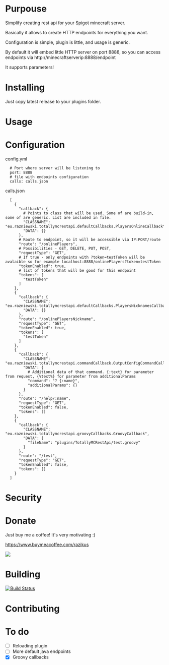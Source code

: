 # Purpouse
Simplify creating rest api for your Spigot minecraft server.

Basically it allows to create HTTP endpoints for everything you want.

Configuration is simple, plugin is little, and usage is generic.

By default it will embed little HTTP server on port 8888, so you can access endpoints via http://minecraftserverip:8888/endpoint

It supports parameters!


# Installing
Just copy latest release to your plugins folder.

# Usage


# Configuration
config.yml
```
  # Port where server will be listening to
  port: 8888
  # file with endpoints configuration
  calls: calls.json
```

calls.json
```
  [
    {
      "callback": {
        # Points to class that will be used. Some of are build-in, some of are generic. List are included in file.
        "CLASSNAME": "eu.razniewski.totallymcrestapi.defaultCallbacks.PlayersOnlineCallback",
        "DATA": {}
      },
      # Route to endpoint, so it will be accessible via IP:PORT/route
      "route": "/onlinePlayers",
      # Possibilities - GET, DELETE, PUT, POST, 
      "requestType": "GET",
      # If true - only endpoints with ?token=testToken will be avalaible so for example localhost:8888/onlinePlayers?token=testToken
      "tokenEnabled": true,
      # list of tokens that will be good for this endpoint
      "tokens": [
        "testToken"
      ]
    },
    {
      "callback": {
        "CLASSNAME": "eu.razniewski.totallymcrestapi.defaultCallbacks.PlayersNicknamesCallback",
        "DATA": {}
      },
      "route": "/onlinePlayersNickname",
      "requestType": "GET",
      "tokenEnabled": true,
      "tokens": [
        "testToken"
      ]
    },
    {
      "callback": {
        "CLASSNAME": "eu.razniewski.totallymcrestapi.commandCallback.OutputConfigCommandCallback",
        "DATA": {
          # Additional data of that command. {:text} for parameter from request, {%text%} for parameter from additionalParams
          "command": "? {:name}",
          "additionalParams": {}
        }
      },
      "route": "/help/:name",
      "requestType": "GET",
      "tokenEnabled": false,
      "tokens": []
    },
    {
      "callback": {
        "CLASSNAME": "eu.razniewski.totallymcrestapi.groovyCallbacks.GroovyCallback",
        "DATA": {
          "fileName": "plugins/TotallyMCRestApi/test.groovy"
        }
      },
      "route": "/test",
      "requestType": "GET",
      "tokenEnabled": false,
      "tokens": []
    }
  ]
```

# Security

# Donate

Just buy me a coffee! It's very motivating :)

https://www.buymeacoffee.com/razikus

[<img src="https://www.buymeacoffee.com/assets/img/custom_images/orange_img.png">](https://www.buymeacoffee.com/razikus)



# Building
[![Build Status](https://travis-ci.org/Razikus/TotallyMCRestApi.svg?branch=master)](https://travis-ci.org/Razikus/TotallyMCRestApi)

# Contributing

# To do
- [ ] Reloading plugin
- [ ] More default java endpoints
- [x] Groovy callbacks
